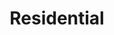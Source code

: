 ---
title: Residential
seo:
  page_title: 
  meta_description: >-

  featured_image: /waldron-sports-facility-8_xehcya.jpg
hero:
  enabled: true
  heading: See our Successful Residential Projects for Yourself.
  body: >-
    
  image:
    image_url: /mycarthy-gym-1_b9p83e.jpg
  button:
    enabled: false
    button_url: /portfolio/
    button_text: See Our Work
    open_in_new_tab: false
  button_2:
    enabled: false
    button_url: /careers/
    button_text: Join Our Team
    open_in_new_tab: false
  featured_project: 
    enabled: true
    name: McCarthy Fitness Studio
    url: /portfolio/mccarthy-fitness-studio/
---